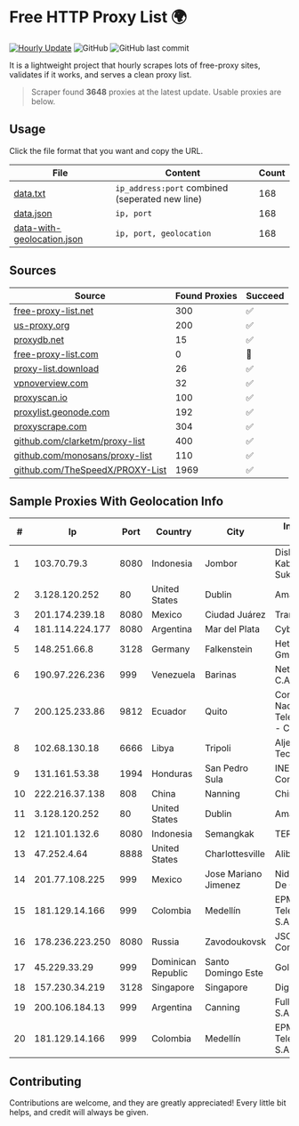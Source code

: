 
# Free HTTP Proxy List 🌍

[![Hourly Update](https://github.com/mertguvencli/http-proxy-list/actions/workflows/main.yml/badge.svg?branch=main)](https://github.com/mertguvencli/http-proxy-list/actions/workflows/main.yml)
![GitHub](https://img.shields.io/github/license/mertguvencli/http-proxy-list)
![GitHub last commit](https://img.shields.io/github/last-commit/mertguvencli/http-proxy-list)

It is a lightweight project that hourly scrapes lots of free-proxy sites, validates if it works, and serves a clean proxy list.


> Scraper found **3648** proxies at the latest update. Usable proxies are below.

## Usage

Click the file format that you want and copy the URL.


|File|Content|Count|
|----|-------|-----|
|[data.txt](https://raw.githubusercontent.com/mertguvencli/http-proxy-list/main/proxy-list/data.txt)|`ip_address:port` combined (seperated new line)|168|
|[data.json](https://raw.githubusercontent.com/mertguvencli/http-proxy-list/main/proxy-list/data.json)|`ip, port`|168|
|[data-with-geolocation.json](https://raw.githubusercontent.com/mertguvencli/http-proxy-list/main/proxy-list/data-with-geolocation.json)|`ip, port, geolocation`|168|

## Sources

|Source|Found Proxies|Succeed|
|------|-------------|-------|
|[free-proxy-list.net](https://free-proxy-list.net)|300|✅|
|[us-proxy.org](https://www.us-proxy.org)|200|✅|
|[proxydb.net](http://proxydb.net)|15|✅|
|[free-proxy-list.com](https://free-proxy-list.com/?page=&port=&type%5B%5D=http&type%5B%5D=https&up_time=0&search=Search)|0|🚫|
|[proxy-list.download](https://www.proxy-list.download/HTTP)|26|✅|
|[vpnoverview.com](https://vpnoverview.com/privacy/anonymous-browsing/free-proxy-servers)|32|✅|
|[proxyscan.io](https://www.proxyscan.io)|100|✅|
|[proxylist.geonode.com](https://proxylist.geonode.com/api/proxy-list?limit=300&page=1&sort_by=lastChecked&sort_type=desc&protocols=http,https)|192|✅|
|[proxyscrape.com](https://api.proxyscrape.com/v2/?request=displayproxies&protocol=http&timeout=10000&country=all&ssl=all&anonymity=all)|304|✅|
|[github.com/clarketm/proxy-list](https://raw.githubusercontent.com/clarketm/proxy-list/master/proxy-list-raw.txt)|400|✅|
|[github.com/monosans/proxy-list](https://raw.githubusercontent.com/monosans/proxy-list/main/proxies/http.txt)|110|✅|
|[github.com/TheSpeedX/PROXY-List](https://raw.githubusercontent.com/TheSpeedX/PROXY-List/master/http.txt)|1969|✅|


## Sample Proxies With Geolocation Info

|#|Ip|Port|Country|City|Internet Service Provider|
|-|--|----|-------|----|-------------------------|
|1|103.70.79.3|8080|Indonesia|Jombor|Diskominfo Kabupaten Sukoharjo|
|2|3.128.120.252|80|United States|Dublin|Amazon.com, Inc.|
|3|201.174.239.18|8080|Mexico|Ciudad Juárez|Transtelco Inc|
|4|181.114.224.177|8080|Argentina|Mar del Plata|CyberWave S.A.|
|5|148.251.66.8|3128|Germany|Falkenstein|Hetzner Online GmbH|
|6|190.97.226.236|999|Venezuela|Barinas|NetLink América C.A.|
|7|200.125.233.86|9812|Ecuador|Quito|Corporacion Nacional De Telecomunicaciones - CNT EP|
|8|102.68.130.18|6666|Libya|Tripoli|Aljeel Aljadeed For Technology|
|9|131.161.53.38|1994|Honduras|San Pedro Sula|INET Communication|
|10|222.216.37.138|808|China|Nanning|Chinanet|
|11|3.128.120.252|80|United States|Dublin|Amazon.com, Inc.|
|12|121.101.132.6|8080|Indonesia|Semangkak|TERABIT|
|13|47.252.4.64|8888|United States|Charlottesville|Alibaba.com LLC|
|14|201.77.108.225|999|Mexico|Jose Mariano Jimenez|Nidix Networks S.a. De C.V.|
|15|181.129.14.166|999|Colombia|Medellín|EPM Telecomunicaciones S.A. E.S.P.|
|16|178.236.223.250|8080|Russia|Zavodoukovsk|JSC "Russian Company" LIR|
|17|45.229.33.29|999|Dominican Republic|Santo Domingo Este|Gold Data C.A.|
|18|157.230.34.219|3128|Singapore|Singapore|DigitalOcean, LLC|
|19|200.106.184.13|999|Argentina|Canning|Fullnet Solutions S.A.S.|
|20|181.129.14.166|999|Colombia|Medellín|EPM Telecomunicaciones S.A. E.S.P.|



## Contributing

Contributions are welcome, and they are greatly appreciated! Every
little bit helps, and credit will always be given.

